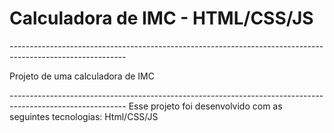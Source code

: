 <h1>Calculadora de IMC - HTML/CSS/JS </h1>
-----------------------------------------------------------------------------------------------------------

<p>Projeto de uma calculadora de IMC </p>
-----------------------------------------------------------------------------------------------------------
Esse projeto foi desenvolvido com as seguintes tecnologias:
Html/CSS/JS
